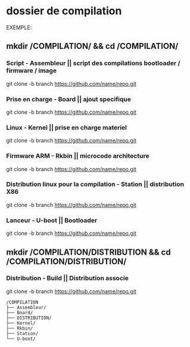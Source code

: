 # dossier de compilation 
EXEMPLE:

## mkdir /COMPILATION/ && cd /COMPILATION/

### Script - Assembleur  || script des compilations bootloader / firmware / image 
git clone -b branch https://github.com/name/repo.git
### Prise en charge - Board  ||  ajout specifique 
git clone -b branch https://github.com/name/repo.git
### Linux - Kernel  || prise en charge materiel
git clone -b branch https://github.com/name/repo.git
### Firmware ARM - Rkbin  ||  microcode architecture
git clone -b branch https://github.com/name/repo.git
### Distribution linux pour la compilation - Station  ||  distribution X86
git clone -b branch https://github.com/name/repo.git
### Lanceur - U-boot  ||   Bootloader
git clone -b branch https://github.com/name/repo.git

## mkdir /COMPILATION/DISTRIBUTION && cd /COMPILATION/DISTRIBUTION/
### Distribution - Build  || Distribution associe
git clone -b branch https://github.com/name/repo.git

~~~
/COMPILATION
├── Assembleur/
├── Board/
├── DISTRIBUTION/
├── Kernel/
├── Rkbin/
├── Station/
└── U-boot/
~~~
